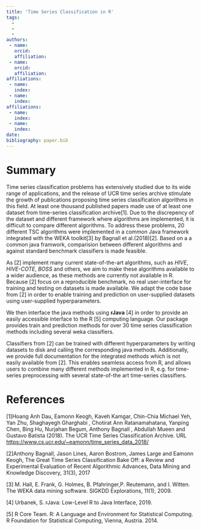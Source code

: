 ```yaml
---
title: 'Time Series Classification in R'
tags:
  - 
  - 
  - 
authors:
 - name: 
   orcid: 
   affiliation: 
 - name: 
   orcid: 
   affiliation: 
affiliations:
 - name: 
   index: 
 - name: 
   index: 
affiliations:
 - name: 
   index: 
 - name: 
   index: 
date: 
bibliography: paper.bib
---
```


# Summary
Time series classification problems has extensively studied due to its wide range of applications, and the release of UCR time series archive stimulate the growth of publications proposing time series classification algorithms in this field. At least one thousand published papers made use of at least one dataset from time-series classification archive[1].
Due to the discrepency of the dataset and different framework where algorithms are implemented, it is difficult to compare different algorithms. To address these problems, 20 different TSC algorithms were implemented in a common Java framework integrated with the WEKA toolkit[3] by Bagnall et al.(2018)[2]. 
Based on a a common java framwork, comparision between different algorithms and against standard benchmark classifiers is made feasible.

As [2] implement many current state-of-the-art algorithms, such as *HIVE*, *HIVE-COTE*, *BOSS* and others, we aim to make these algorithms available to a wider audience, as these methods are currently not available in R.
Because [2] focus on a reproducible benchmark, no real user-interface for training and testing on datasets is made available.
We adapt the code base from [2] in order to enable training and prediction on user-supplied datasets using user-supplied hyperparameters.

We then interface the java methods using **rJava** [4] in order to provide an easily accessible interface to the R [5] computing language. Our package provides train and prediction methods for over 30 time series classification methods including several weka classifiers.

Classifiers from [2] can be trained with different hyperparameters by writing datasets to disk and calling the corresponding java methods. Additionally, we provide full documentation for the integrated methods which is not easily available from [2].
This enables seamless access from R, and allows users to combine many different methods implemented in R, e.g. for time-series preprocessing with several state-of-the art time-series classifiers.



# References
[1]Hoang Anh Dau, Eamonn Keogh, Kaveh Kamgar, Chin-Chia Michael Yeh, Yan Zhu, Shaghayegh Gharghabi , Chotirat Ann Ratanamahatana, Yanping Chen, Bing Hu, Nurjahan Begum, Anthony Bagnall , Abdullah Mueen and Gustavo Batista (2018). The UCR Time Series Classification Archive. URL https://www.cs.ucr.edu/~eamonn/time_series_data_2018/

[2]Anthony Bagnall, Jason Lines, Aaron Bostrom, James Large and Eamonn Keogh, The Great Time Series Classification Bake Off: a Review and Experimental Evaluation of Recent Algorithmic Advances, Data Mining and Knowledge Discovery, 31(3), 2017

[3] M. Hall, E. Frank, G. Holmes, B. Pfahringer,P. Reutemann, and I. Witten. The WEKA data mining software. SIGKDD Explorations, 11(1), 2009.

[4] Urbanek, S. rJava: Low-Level R to Java Interface, 2019.

[5] R Core Team. R: A Language and Environment for Statistical Computing. R Foundation for Statistical Computing, Vienna, Austria. 2014.

